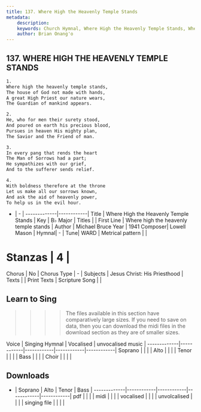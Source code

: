 ```yaml
---
title: 137. Where High the Heavenly Temple Stands
metadata:
    description: 
    keywords: Church Hymnal, Where High the Heavenly Temple Stands, Where high the heavenly temple stands, 
    author: Brian Onang'o
---
```



## 137. WHERE HIGH THE HEAVENLY TEMPLE STANDS

```txt
1.
Where high the heavenly temple stands, 
The house of God not made with hands, 
A great High Priest our nature wears, 
The Guardian of mankind appears. 

2.
He, who for men their surety stood, 
And poured on earth his precious blood, 
Pursues in heaven His mighty plan, 
The Savior and the Friend of man. 

3.
In every pang that rends the heart 
The Man of Sorrows had a part; 
He sympathizes with our grief, 
And to the sufferer sends relief. 

4.
With boldness therefore at the throne 
Let us make all our sorrows known, 
And ask the aid of heavenly power, 
To help us in the evil hour.

```

- |   -  |
-------------|------------|
Title | Where High the Heavenly Temple Stands |
Key | B♭ Major |
Titles |  |
First Line | Where high the heavenly temple stands |
Author | Michael Bruce
Year | 1941
Composer| Lowell Mason |
Hymnal|  - |
Tune| WARD |
Metrical pattern | |
# Stanzas | 4 |
Chorus | No |
Chorus Type | - |
Subjects | Jesus Christ: His Priesthood |
Texts |  |
Print Texts | 
Scripture Song |  |
  
## Learn to Sing

>>>> The files available in this section have comparatively large sizes. If you need to save on data, then you can download the midi files in the download section as they are of smaller sizes.

Voice |  Singing Hymnal | Vocalised | unvocalised music |
-------------|------------|------------|------------|------------|
Soprano | | | |
Alto | | | |
Tenor | | | |
Bass | | | |
Choir | | | |

## Downloads

- |  Soprano | Alto | Tenor | Bass |
-------------|------------|------------|------------|------------|
pdf | | | |
midi | | | |
vocalised | | | |
unvolcalised | | | |
singing file | | | |
  